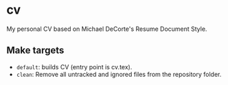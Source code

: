 # cv

My personal CV based on Michael DeCorte's Resume Document Style.

## Make targets

- `default`: builds CV (entry point is cv.tex).
- `clean`: Remove all untracked and ignored files from the repository folder.

